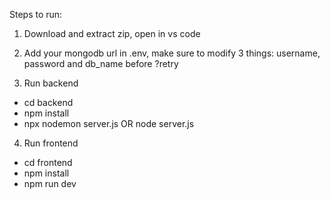 Steps to run:

1. Download and extract zip, open in vs code

2. Add your mongodb url in .env, make sure to modify 3 things: username, password and db_name before ?retry

3. Run backend

- cd backend
- npm install
- npx nodemon server.js OR node server.js

4. Run frontend

- cd frontend
- npm install
- npm run dev
